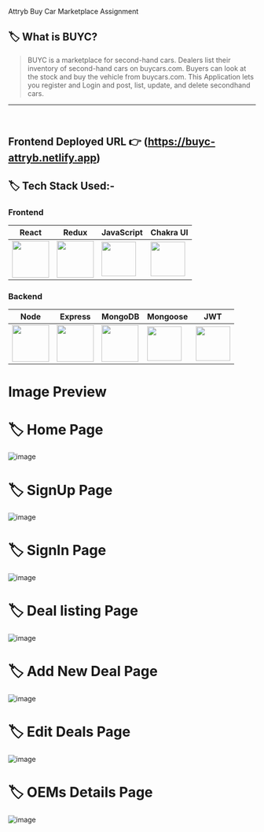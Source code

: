 Attryb Buy Car Marketplace Assignment

## 🏷️ What is BUYC?

> BUYC is a marketplace for second-hand cars. Dealers list their inventory of second-hand cars on buycars.com. Buyers can look at the stock and buy the vehicle from buycars.com.
This Application lets you register and Login and post, list, update, and delete secondhand cars.
---

<br/>

## **Frontend Deployed URL** 👉 (https://buyc-attryb.netlify.app)


## 🏷️ Tech Stack Used:-

### Frontend

| React                                                                                                                                                                                                                                                                                                                                                        | Redux                                                                                                                                                                                                                                                                                                                                                        | JavaScript                                                                                                                    | Chakra UI                                                                                                                     |
| ------------------------------------------------------------------------------------------------------------------------------ | ------------------------------------------------------------------------------------------------------------------------------ | ------------------------------------------------------------------------------------------------------------------------------ | ------------------------------------------------------------------------------------------------------------------------------ |
| <img width="75px" src="https://user-images.githubusercontent.com/25181517/183897015-94a058a6-b86e-4e42-a37f-bf92061753e5.png">  | <img width="75px" src="https://lerablog.org/wp-content/uploads/2019/07/REDUX-LOGO-1014x1024.png">  | <img width="70px" src="https://user-images.githubusercontent.com/25181517/117447155-6a868a00-af3d-11eb-9cfe-245df15c9f3f.png"> | <img width="70px" src="https://pbs.twimg.com/profile_images/1244925541448286208/rzylUjaf_400x400.jpg"> |

### Backend

| Node                                                                                                                                                                                                                                                                                                                                                        | Express                                                                                                                           | MongoDB                                                                                                                            | Mongoose                                                                                                                    | JWT                                                                                                                     |
| ------------------------------------------------------------------------------------------------------------------------------ | ------------------------------------------------------------------------------------------------------------------------------ | ------------------------------------------------------------------------------------------------------------------------------ | ------------------------------------------------------------------------------------------------------------------------------ | ------------------------------------------------------------------------------------------------------------------------------ |
| <img width="75px" src="https://img.icons8.com/color/256/nodejs.png">  | <img width="75px" src="https://img.icons8.com/ios/256/express-js.png"> | <img width="75px" src="https://img.icons8.com/external-tal-revivo-shadow-tal-revivo/256/external-mongodb-a-cross-platform-document-oriented-database-program-logo-shadow-tal-revivo.png"> | <img width="70px" src="https://img.icons8.com/color/256/mongoose.png"> | <img width="70px" src="https://seeklogo.com/images/J/json-web-tokens-jwt-io-logo-C003DEC47A-seeklogo.com.png"> |

#  Image Preview

# 🏷️ Home Page

![image](https://github.com/Ajay84sia/Attryb_Assignment/assets/98752820/51191f8c-f089-4511-9c72-8609487406ce)

# 🏷️ SignUp Page

![image](https://github.com/Ajay84sia/Attryb_Assignment/assets/98752820/c61eda63-97be-414e-a577-fae12c2f2579)

# 🏷️ SignIn Page

![image](https://github.com/Ajay84sia/Attryb_Assignment/assets/98752820/fcf56add-dbee-4c45-ac8b-98a305e66451)

# 🏷️ Deal listing Page

![image](https://github.com/Ajay84sia/Attryb_Assignment/assets/98752820/2f44d2b8-9d0a-49c9-9749-b86430ef2205)


# 🏷️ Add New Deal Page

![image](https://github.com/Ajay84sia/Attryb_Assignment/assets/98752820/e00fbe05-1a47-4980-804f-04ab239f11d9)


# 🏷️ Edit Deals Page

![image](https://github.com/Ajay84sia/Attryb_Assignment/assets/98752820/4e106923-7d26-4f16-ae5e-716fc9f72ed8)


# 🏷️ OEMs Details Page

![image](https://github.com/Ajay84sia/Attryb_Assignment/assets/98752820/f108bdf0-d561-4733-a88d-d4e6bc390944)


